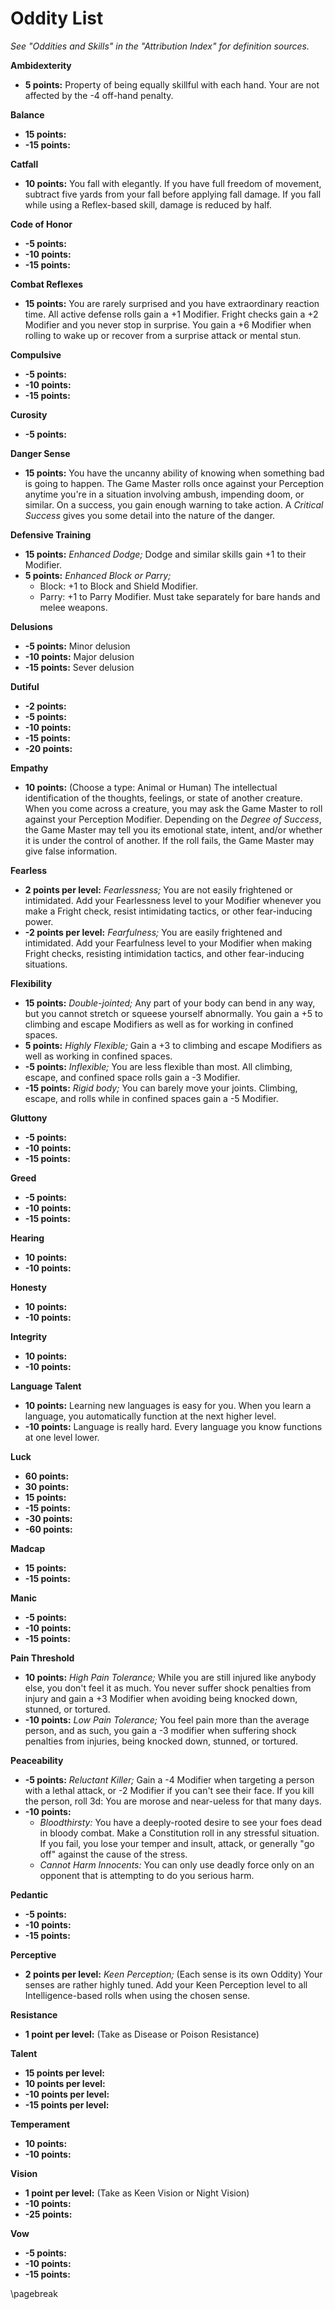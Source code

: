 # Oddity List #
*See "Oddities and Skills" in the "Attribution Index" for definition sources.*

**Ambidexterity**

* **5 points:** Property of being equally skillful with each hand. Your are not affected by the -4 off-hand penalty.

**Balance**

* **15 points:** 
* **-15 points:** 

**Catfall**

* **10 points:** You fall with elegantly. If you have full freedom of movement, subtract five yards from your fall before applying fall damage. If you fall while using a Reflex-based skill, damage is reduced by half.

**Code of Honor**

* **-5 points:** 
* **-10 points:** 
* **-15 points:** 

**Combat Reflexes**

* **15 points:** You are rarely surprised and you have extraordinary reaction time. All active defense rolls gain a +1 Modifier. Fright checks gain a +2 Modifier and you never stop in surprise. You gain a +6 Modifier when rolling to wake up or recover from a surprise attack or mental stun.

**Compulsive**

* **-5 points:** 
* **-10 points:** 
* **-15 points:** 

**Curosity**

* **-5 points:**

**Danger Sense**

* **15 points:** You have the uncanny ability of knowing when something bad is going to happen. The Game Master rolls once against your Perception anytime you're in a situation involving ambush, impending doom, or similar. On a success, you gain enough warning to take action. A *Critical Success* gives you some detail into the nature of the danger.

**Defensive Training**

* **15 points:** *Enhanced Dodge;* Dodge and similar skills gain +1 to their Modifier.
* **5 points:** *Enhanced Block or Parry;* 
    * Block: +1 to Block and Shield Modifier.
    * Parry: +1 to Parry Modifier. Must take separately for bare hands and melee weapons.

**Delusions**

* **-5 points:** Minor delusion
* **-10 points:** Major delusion
* **-15 points:** Sever delusion

**Dutiful**

* **-2 points:** 
* **-5 points:**
* **-10 points:**
* **-15 points:** 
* **-20 points:** 

**Empathy**

* **10 points:** (Choose a type: Animal or Human) The intellectual identification of the thoughts, feelings, or state of another creature. When you come across a creature, you may ask the Game Master to roll against your Perception Modifier. Depending on the *Degree of Success*, the Game Master may tell you its emotional state, intent, and/or whether it is under the control of another. If the roll fails, the Game Master may give false information.

**Fearless**

* **2 points per level:** *Fearlessness;* You are not easily frightened or intimidated. Add your Fearlessness level to your Modifier whenever you make a Fright check, resist intimidating tactics, or other fear-inducing power.
* **-2 points per level:** *Fearfulness;* You are easily frightened and intimidated. Add your Fearfulness level to your Modifier when making Fright checks, resisting intimidation tactics, and other fear-inducing situations.

**Flexibility** 

* **15 points:** *Double-jointed;* Any part of your body can bend in any way, but you cannot stretch or squeese yourself abnormally. You gain a +5 to climbing and escape Modifiers as well as for working in confined spaces.
* **5 points:** *Highly Flexible;* Gain a +3 to climbing and escape Modifiers as well as working in confined spaces.
* **-5 points:** *Inflexible;* You are less flexible than most. All climbing, escape, and confined space rolls gain a -3 Modifier.
* **-15 points:** *Rigid body;* You can barely move your joints. Climbing, escape, and rolls while in confined spaces gain a -5 Modifier.

**Gluttony**

* **-5 points:**
* **-10 points:** 
* **-15 points:** 

**Greed**

* **-5 points:**
* **-10 points:** 
* **-15 points:** 

**Hearing**

* **10 points:** 
* **-10 points:** 

**Honesty**

* **10 points:**
* **-10 points:**

**Integrity**

* **10 points:** 
* **-10 points:** 

**Language Talent**

* **10 points:** Learning new languages is easy for you. When you learn a language, you automatically function at the next higher level.
* **-10 points:** Language is really hard. Every language you know functions at one level lower.

**Luck**

* **60 points:** 
* **30 points:** 
* **15 points:** 
* **-15 points:** 
* **-30 points:** 
* **-60 points:** 

**Madcap**

* **15 points:** 
* **-15 points:**

**Manic**

* **-5 points:** 
* **-10 points:** 
* **-15 points:** 

**Pain Threshold**

* **10 points:** *High Pain Tolerance;* While you are still injured like anybody else, you don't feel it as much. You never suffer shock penalties from injury and gain a +3 Modifier when avoiding being knocked down, stunned, or tortured.
* **-10 points:** *Low Pain Tolerance;* You feel pain more than the average person, and as such, you gain a -3 modifier when suffering shock penalties from injuries, being knocked down, stunned, or tortured.

**Peaceability**

* **-5 points:** *Reluctant Killer;* Gain a -4 Modifier when targeting a person with a lethal attack, or -2 Modifier if you can't see their face. If you kill the person, roll 3d: You are morose and near-ueless for that many days.
* **-10 points:** 
	* *Bloodthirsty:* You have a deeply-rooted desire to see your foes dead in bloody combat. Make a Constitution roll in any stressful situation. If you fail, you lose your temper and insult, attack, or generally "go off" against the cause of the stress.
	* *Cannot Harm Innocents:* You can only use deadly force only on an opponent that is attempting to do you serious harm.

**Pedantic**

* **-5 points:** 
* **-10 points:** 
* **-15 points:** 

**Perceptive**

* **2 points per level:** *Keen Perception;* (Each sense is its own Oddity) Your senses are rather highly tuned. Add your Keen Perception level to all Intelligence-based rolls when using the chosen sense.

**Resistance**

* **1 point per level:** (Take as Disease or Poison Resistance)

**Talent**

* **15 points per level:** 
* **10 points per level:** 
* **-10 points per level:** 
* **-15 points per level:** 

**Temperament**

* **10 points:** 
* **-10 points:**

**Vision**

* **1 point per level:** (Take as Keen Vision or Night Vision)
* **-10 points:** 
* **-25 points:** 

**Vow**

* **-5 points:** 
* **-10 points:** 
* **-15 points:** 

\pagebreak

